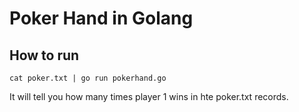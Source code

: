 # Poker Hand in Golang

## How to run

`cat poker.txt | go run pokerhand.go`

It will tell you how many times player 1 wins in hte poker.txt records.
